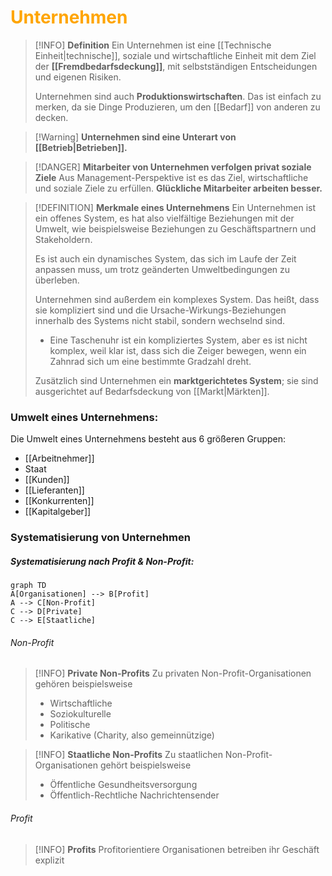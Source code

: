 # <font color = "orange">Unternehmen</font>

>[!INFO] **Definition**
>Ein Unternehmen ist eine [[Technische Einheit|technische]], soziale und wirtschaftliche Einheit mit dem Ziel der **[[Fremdbedarfsdeckung]]**, mit selbstständigen Entscheidungen und eigenen Risiken.
>
>Unternehmen sind auch **Produktionswirtschaften**. Das ist einfach zu merken, da sie Dinge Produzieren, um den [[Bedarf]] von anderen zu decken.

>[!Warning] **Unternehmen sind eine Unterart von [[Betrieb|Betrieben]].**

>[!DANGER] **Mitarbeiter von Unternehmen verfolgen privat soziale Ziele**
>Aus Management-Perspektive ist es das Ziel, wirtschaftliche und soziale Ziele zu erfüllen. **Glückliche Mitarbeiter arbeiten besser.**

>[!DEFINITION] **Merkmale eines Unternehmens**
>Ein Unternehmen ist ein offenes System, es hat also vielfältige Beziehungen mit der Umwelt, wie beispielsweise Beziehungen zu Geschäftspartnern und Stakeholdern. 
>
>Es ist auch ein dynamisches System, das sich im Laufe der Zeit anpassen muss, um trotz geänderten Umweltbedingungen zu überleben.
>
>Unternehmen sind außerdem ein komplexes System. Das heißt, dass sie kompliziert sind und die Ursache-Wirkungs-Beziehungen innerhalb des Systems nicht stabil, sondern wechselnd sind.
>- Eine Taschenuhr ist ein kompliziertes System, aber es ist nicht komplex, weil klar ist, dass sich die Zeiger bewegen, wenn ein Zahnrad sich um eine bestimmte Gradzahl dreht.
>  
>  Zusätzlich sind Unternehmen ein **marktgerichtetes System**; sie sind ausgerichtet auf Bedarfsdeckung von [[Markt|Märkten]].

### Umwelt eines Unternehmens:
Die Umwelt eines Unternehmens besteht aus 6 größeren Gruppen:
- [[Arbeitnehmer]]
- Staat
- [[Kunden]]
- [[Lieferanten]]
- [[Konkurrenten]]
- [[Kapitalgeber]]

### Systematisierung von Unternehmen
##### Systematisierung nach Profit & Non-Profit:
```mermaid
graph TD
A[Organisationen] --> B[Profit]
A --> C[Non-Profit]
C --> D[Private]
C --> E[Staatliche]
```

###### Non-Profit
>[!INFO] **Private Non-Profits**
>Zu privaten Non-Profit-Organisationen gehören beispielsweise
>- Wirtschaftliche
>- Soziokulturelle
>- Politische
>- Karikative (Charity, also gemeinnützige)

>[!INFO] **Staatliche Non-Profits**
>Zu staatlichen Non-Profit-Organisationen gehört beispielsweise
>- Öffentliche Gesundheitsversorgung
>- Öffentlich-Rechtliche Nachrichtensender

###### Profit
>[!INFO] **Profits**
>Profitorientiere Organisationen betreiben ihr Geschäft explizit 